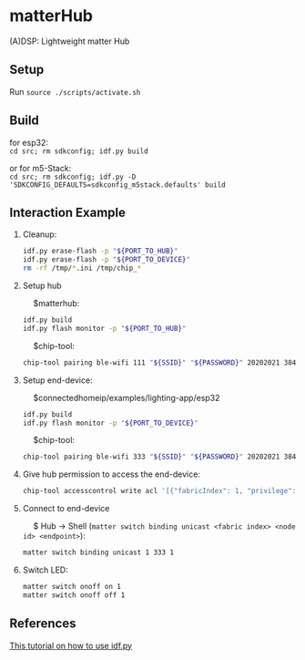 # matterHub

(A)DSP: Lightweight matter Hub

## Setup

Run `source ./scripts/activate.sh`

## Build

for esp32:\
`cd src; rm sdkconfig; idf.py build`

or for m5-Stack:\
`cd src; rm sdkconfig; idf.py -D 'SDKCONFIG_DEFAULTS=sdkconfig_m5stack.defaults' build`

## Interaction Example

1. Cleanup:

    ``` bash
    idf.py erase-flash -p "${PORT_TO_HUB}"
    idf.py erase-flash -p "${PORT_TO_DEVICE}"
    rm -rf /tmp/*.ini /tmp/chip_*
    ```

2. Setup hub

    &emsp; $matterhub:

    ```bash
    idf.py build
    idf.py flash monitor -p "${PORT_TO_HUB}"
    ```

    &emsp; $chip-tool:

    ```bash
    chip-tool pairing ble-wifi 111 "${SSID}" "${PASSWORD}" 20202021 3840
    ```

3. Setup end-device:

    &emsp; $connectedhomeip/examples/lighting-app/esp32

    ```bash
    idf.py build
    idf.py flash monitor -p "${PORT_TO_DEVICE}"
    ```

    &emsp; $chip-tool:

    ```bash
    chip-tool pairing ble-wifi 333 "${SSID}" "${PASSWORD}" 20202021 3840
    ```

4. Give hub permission to access the end-device:

    ```bash
    chip-tool accesscontrol write acl '[{"fabricIndex": 1, "privilege": 5, "authMode": 2, "subjects": [112233], "targets": null },{"fabricIndex": 1, "privilege": 5, "authMode": 2, "subjects": [111], "targets": null }]' 333 0
    ```

5. Connect to end-device

    &emsp; $ Hub -> Shell (`matter switch binding unicast <fabric index> <node id> <endpoint>`):

    ```bash
    matter switch binding unicast 1 333 1
    ```

6. Switch LED:

    ```bash
    matter switch onoff on 1
    matter switch onoff off 1
    ```

## References

[This tutorial on how to use idf.py](https://github.com/project-chip/connectedhomeip/tree/master/examples/all-clusters-app/esp32)
